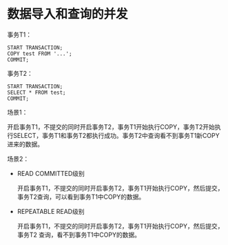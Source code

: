 # 数据导入和查询的并发

事务T1：

```
START TRANSACTION;
COPY test FROM '...';
COMMIT;
```

事务T2：

```
START TRANSACTION;
SELECT * FROM test;
COMMIT;
```

场景1：

开启事务T1，不提交的同时开启事务T2，事务T1开始执行COPY，事务T2开始执行SELECT，事务T1和事务T2都执行成功。事务T2中查询看不到事务T1新COPY进来的数据。

场景2：

-   READ COMMITTED级别

    开启事务T1，不提交的同时开启事务T2，事务T1开始执行COPY，然后提交，事务T2查询，可以看到事务T1中COPY的数据。

-   REPEATABLE READ级别

    开启事务T1，不提交的同时开启事务T2，事务T1开始执行COPY，然后提交，事务T2 查询，看不到事务T1中COPY的数据。


